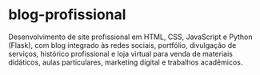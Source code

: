 # blog-profissional
Desenvolvimento de site profissional em HTML, CSS, JavaScript e Python (Flask), com blog integrado às redes sociais, portfólio, divulgação de serviços, histórico profissional e loja virtual para venda de materiais didáticos, aulas particulares, marketing digital e trabalhos acadêmicos.
